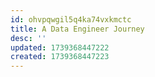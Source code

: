 ```yaml
---
id: ohvpqwgil5q4ka74vxkmctc
title: A Data Engineer Journey
desc: ''
updated: 1739368447222
created: 1739368447223
---
```

